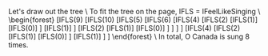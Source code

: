 Let's draw out the tree \\
To fit the tree on the page, IFLS = IFeelLikeSinging \\
\begin{forest}
[IFLS$(9)$
[IFLS$(10)$
[IFLS$(5)$
[IFLS$(6)$
[IFLS$(4)$
[IFLS$(2)$
[IFLS$(1)$]
[IFLS$(0)$]
]
[IFLS$(1)$]
]
[IFLS$(2)$
[IFLS$(1)$]
[IFLS$(0)$]
]
]
]
]
[IFLS$(4)$
[IFLS$(2)$
[IFLS$(1)$]
[IFLS$(0)$]
]
[IFLS$(1)$]
]
]
\end{forest} \\
In total, O Canada is sung 8 times.
